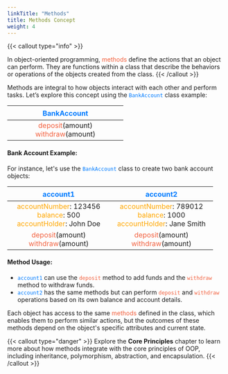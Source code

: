 ```yaml
---
linkTitle: "Methods"
title: Methods Concept
weight: 4
---
```


{{< callout type="info" >}}

In object-oriented programming, <font color="#F2613F">methods</font> define the actions that an object can perform. They are functions within a class that describe the behaviors or operations of the objects created from the class.
{{< /callout >}}

Methods are integral to how objects interact with each other and perform tasks. Let’s explore this concept using the <font color="#007bff">`BankAccount`</font> class example:

| ㅤㅤㅤㅤㅤ<font color="#007bff">BankAccount</font>ㅤㅤㅤㅤㅤ |
|:--:|
| <font color="#F2613F">deposit</font>(amount) <br/> <font color="#F2613F">withdraw</font>(amount) |

#### Bank Account Example:

For instance, let's use the <font color="#007bff">`BankAccount`</font> class to create two bank account objects:

| ㅤㅤㅤㅤㅤ<font color="#007bff">account1</font>ㅤㅤㅤㅤㅤ | ㅤㅤㅤㅤㅤ<font color="#007bff">account2</font>ㅤㅤㅤㅤㅤ |
|:--:|:--:|
| <font color="#FFA600">accountNumber</font>: 123456 <br/> <font color="#FFA600">balance</font>: 500 <br/> <font color="#FFA600">accountHolder</font>: John Doe | <font color="#FFA600">accountNumber</font>: 789012 <br/> <font color="#FFA600">balance</font>: 1000 <br/> <font color="#FFA600">accountHolder</font>: Jane Smith |
| <font color="#F2613F">deposit</font>(amount) <br/> <font color="#F2613F">withdraw</font>(amount) | <font color="#F2613F">deposit</font>(amount) <br/> <font color="#F2613F">withdraw</font>(amount) |

#### Method Usage:

- <font color="#007bff">`account1`</font> can use the <font color="#F2613F">`deposit`</font> method to add funds and the <font color="#F2613F">`withdraw`</font> method to withdraw funds.
- <font color="#007bff">`account2`</font> has the same methods but can perform <font color="#F2613F">`deposit`</font> and <font color="#F2613F">`withdraw`</font> operations based on its own balance and account details.

Each object has access to the same <font color="#F2613F">methods</font> defined in the class, which enables them to perform similar actions, but the outcomes of these methods depend on the object's specific attributes and current state.

{{< callout type="danger" >}}
Explore the **Core Principles** chapter to learn more about how methods integrate with the core principles of OOP, including inheritance, polymorphism, abstraction, and encapsulation.
{{< /callout >}}